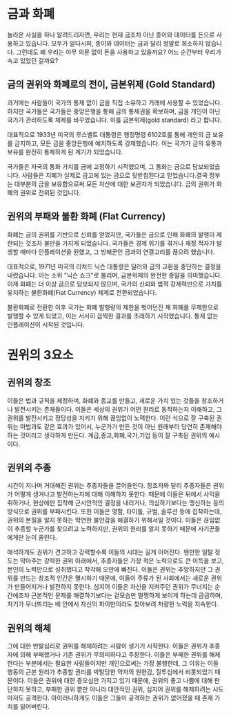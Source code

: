 # 금과 화폐
놀라운 사실을 하나 알려드리자면, 우리는 현재 금조차 아닌 종이와 데이터를 돈으로 사용하고 있습니다. 모두가 알다시피, 종이와 데이터는 금과 달리 정말로 희소하지 않습니다. 그런데도 왜 우리는 아무 의문 없이 돈을 사용하고 있을까요? 어느 순간부터 우리가 속고 있었던 걸까요?

## 금의 권위와 화폐로의 전이, 금본위제 (Gold Standard)
과거에는 사람들이 국가의 통제 없이 금을 직접 소유하고 거래에 사용할 수 있었습니다. 하지만 국가들은 국가들은 중앙은행을 통해 금의 통제권을 확보하며, 금을 개인이 아닌 국가가 관리하도록 체제를 바꾸었습니다. 이를 금본위제(gold standard) 라고 합니다.

대표적으로 1933년 미국의 루스벨트 대통령은 행정명령 6102호를 통해 개인의 금 보유를 금지하고, 모든 금을 중앙은행에 예치하도록 강제했습니다. 이는 국가가 금의 유통과 보유를 완전히 통제하게 된 계기가 되었습니다.

국가들은 자국의 통화 가치를 금에 고정하기 시작했으며, 그 통화는 금으로 담보되었습니다. 사람들은 지폐가 실제로 금고에 있는 금으로 뒷받침된다고 믿었습니다.결국 정부는 대부분의 금을 보유함으로써 모든 자산에 대한 보관자가 되었습니다. 금의 권위가 화폐의 권위로 전위된 것입니다.

## 권위의 부패와 불환 화폐 (Flat Currency)
화폐는 금의 권위를 기반으로 신뢰를 얻었지만, 국가들은 금으로 인해 화폐의 발행이 제한되는 것조차 불만을 가지게 되었습니다. 국가들은 경제 위기를 겪거나 재정 적자가 발생할 때마다 인플레이션을 원했고, 그 방해꾼인 금과의 연결고리를 끊으려 했습니다.

대표적으로, 1971년 미국의 리처드 닉슨 대통령은 달러와 금의 교환을 중단하는 결정을 내렸습니다. 이는 소위 "닉슨 쇼크"로 불리며, 금본위제의 완전한 종말을 의미했습니다. 이제 화폐는 더 이상 금으로 담보되지 않으며, 국가의 신뢰와 법적 강제력만으로 가치를 유지하는 불환화폐(Fiat Currency) 체제로 전환되었습니다.

불환화폐로 전환한 이후 국가는 화폐 발행량의 제한을 벗어던진 채 화폐를 무제한으로 발행할 수 있게 되었고, 이는 서서히 끔찍한 결과를 초래하기 시작했습니다. 통제 없는 인플레이션이 시작된 것입니다.

# 권위의 3요소

## 권위의 창조
이들은 법과 규칙을 제정하며, 화폐와 종교를 만들고, 새로운 가치 있는 것들을 창조하거나 발전시키는 존재들이다. 이들은 세상의 권위가 어떤 원리로 동작하는지 이해하고, 그 권위를 발전시키고 정당성을 지키기 위해 끊임없이 노력한다. 이런 식으로 잘 구축된 권위는 마법과도 같은 효과가 있어서, 누군가가 만든 것이 아닌 원래부터 당연히 존재해야 하는 것이라고 생각하게 만든다. 계급,종교,화폐,국가,기업 등이 잘 구축된 권위의 예시이다.

## 권위의 추종
시간이 지나며 거대해진 권위는 추종자들을 끌어들인다. 창조자와 달리 추종자들은 권위가 어떻게 생겨나고 발전하는지에 대해 이해하지 못한다. 때문에 이들은 뒤에서 사익을 취하거나, 현상에만 집착해 근시안적인 결정을 내리거나, 의심하기보다는 맹신하는 등의 방식으로 권위를 부패시킨다. 또한 이들은 명함, 타이틀, 규범, 솔루션 등에 집착하는데, 권위의 본질을 알지 못하는 막연한 불안감을 해결하기 위해서일 것이다. 이들은 끊임없이 추종할 누군가를 찾으려고 노력하지만, 권위의 원리를 알지 못하기 때문에 사기꾼들에게만 눈이 쏠린다.

애석하게도 권위가 견고하고 강력할수록 이들의 시대는 길게 이어진다. 왠만한 일탈 정도는 막아주는 강력한 권위 아래에서, 추종자들은 가장 적은 노력으로도 큰 이득을 보고, 본인의 노력만으로 성취했다고 착각해 오만에 빠진다. 이들은 권위는 추앙하지만 그 권위를 만드는 창조적 인간은 멸시하기 때문에, 이들이 주류가 된 사회에서는 새로운 권위가 만들어지거나 발전하지 못한다. 심지어 이들은 자신을 지켜주던 권위가 무너지는 순간에조차 근본적인 문제를 해결하기보다는 겉모습만 멀쩡하게 보이게 하는데 급급하며, 자기가 무너뜨리는 배 안에서 자신의 파이만이라도 찾아보려 처량한 노력을 지속한다.

## 권위의 해체

그에 대한 반발심리로 권위를 해체하려는 사람이 생기기 시작한다. 이들은 권위가 추종자에 의해 부패했거나 기존 권위가 무의미하다고 주장한다. 이들은 부패한 권위를 해체한다는 부분에서는 필요한 사람들이지만 개인으로써는 가장 불행한데, 그 이유는 이들 행동의 근본 원리가 추종할 권리를 박탈당한 약자의 원한감, 질투심에서 비롯되었기 때문이다. 이들은 권위에 대한 증오심만 가지고 있기 때문에, 권위의 좋고 나쁨에 대해 판단하지 못하고, 부패한 권위 뿐만 아니라 대안적인 권위, 심지어 권위를 해체하려는 시도마저도 공격한다. 아이러니하게도 이들은 그들이 공격하는 권위가 없어졌을 때 존재 가치를 잃어버린다.